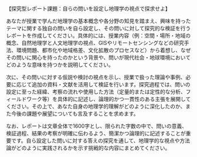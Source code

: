 【探究型レポート課題：自らの問いを設定し地理学の視点で探求せよ】

あなたが授業で学んだ地理学の基本概念や各分野の知見を踏まえ、興味を持ったテーマに関する独自の問いを自ら設定し、その問いに対して探究的な検証を行うレポートを作成してください。具体的には、授業内容（例：空間・場所・地域の概念、自然地理学と人文地理学の視点、GISやリモートセンシングなどの研究手法、環境問題、都市化や地域格差、文化拡散のプロセスなど）から着想し、なぜその問いに関心を持ったのかという背景や、問いが現代社会・地球環境においてどのような意味を持つかを説明してください。

次に、その問いに対する仮説や検討の視点を示し、授業で扱った理論や事例、必要に応じて追加の資料・文献を活用して検証を行います。探究過程では、問いの設定に至った経緯、考察の流れや使用した方法（定量的または定性的な分析、フィールドワーク等）を具体的に記述し、論理的かつ一貫性のある主張を展開してください。その上で、あなた自身の地理学的理解がどのように深化したのか、また今後の課題や展望についても言及することを求めます。

なお、レポートは文章全体で1600字とし、限られた字数の中で、問いの意義、検証過程、結果の考察が明確に伝わるよう、簡潔かつ論理的に記述することが重要です。自ら設定した問いに対する答えの探究を通して、地理学的な視点や方法論がどのように実践されるかを示す挑戦的な内容にまとめてください。